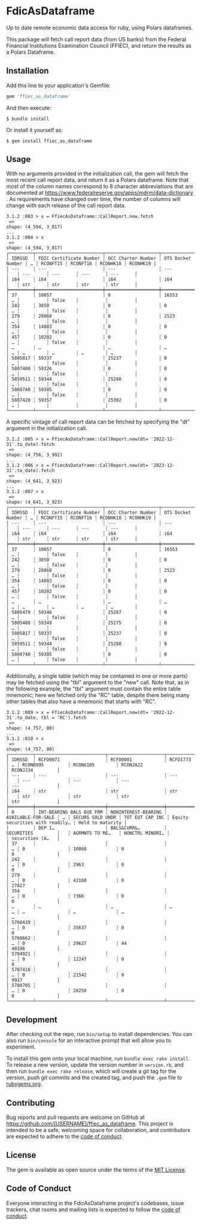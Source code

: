 # FdicAsDataframe

Up to date remote economic data access for ruby, using Polars dataframes. 

This package will fetch call report data (from US banks) from the Federal Financial Institutions Examination Council (FFIEC), and return the results as a Polars Dataframe. 

## Installation

Add this line to your application's Gemfile:

```ruby
gem 'ffiec_as_dataframe'
```

And then execute:

    $ bundle install

Or install it yourself as:

    $ gem install ffiec_as_dataframe

## Usage

With no arguments provided in the initialization call, the gem will fetch the most recent call report data, and return it as a Polars dataframe.  Note that most of the column names correspond to 8 character abbreviations that are documented at https://www.federalreserve.gov/apps/mdrm/data-dictionary .  As requirements have changed over time, the number of columns will change with each release of the call report data.

```{ruby}
3.1.2 :003 > x = FfiecAsDataframe::CallReport.new.fetch
 => 
shape: (4_594, 3_817)                                                                             
...                                                                                               
3.1.2 :004 > x
 => 
shape: (4_594, 3_817)                                                                             
┌─────────┬─────────────────────────┬────────────────────┬───────────────────┬───┬──────────┬──────────┬──────────┬──────────┐
│ IDRSSD  ┆ FDIC Certificate Number ┆ OCC Charter Number ┆ OTS Docket Number ┆ … ┆ RCONFT15 ┆ RCONFT16 ┆ RCONHK18 ┆ RCONHK19 │
│ ---     ┆ ---                     ┆ ---                ┆ ---               ┆   ┆ ---      ┆ ---      ┆ ---      ┆ ---      │
│ i64     ┆ i64                     ┆ i64                ┆ i64               ┆   ┆ str      ┆ str      ┆ str      ┆ str      │
╞═════════╪═════════════════════════╪════════════════════╪═══════════════════╪═══╪══════════╪══════════╪══════════╪══════════╡
│ 37      ┆ 10057                   ┆ 0                  ┆ 16553             ┆ … ┆          ┆ false    ┆          ┆          │
│ 242     ┆ 3850                    ┆ 0                  ┆ 0                 ┆ … ┆          ┆ false    ┆          ┆          │
│ 279     ┆ 28868                   ┆ 0                  ┆ 2523              ┆ … ┆          ┆ false    ┆          ┆          │
│ 354     ┆ 14083                   ┆ 0                  ┆ 0                 ┆ … ┆          ┆ false    ┆          ┆          │
│ 457     ┆ 10202                   ┆ 0                  ┆ 0                 ┆ … ┆          ┆ false    ┆          ┆          │
│ …       ┆ …                       ┆ …                  ┆ …                 ┆ … ┆ …        ┆ …        ┆ …        ┆ …        │
│ 5805817 ┆ 59337                   ┆ 25237              ┆ 0                 ┆ … ┆          ┆ false    ┆          ┆          │
│ 5807400 ┆ 59326                   ┆ 0                  ┆ 0                 ┆ … ┆          ┆ false    ┆          ┆          │
│ 5859511 ┆ 59344                   ┆ 25288              ┆ 0                 ┆ … ┆          ┆ false    ┆          ┆          │
│ 5860740 ┆ 59305                   ┆ 0                  ┆ 0                 ┆ … ┆          ┆ false    ┆          ┆          │
│ 5887420 ┆ 59357                   ┆ 25302              ┆ 0                 ┆ … ┆          ┆          ┆          ┆          │
└─────────┴─────────────────────────┴────────────────────┴───────────────────┴───┴──────────┴──────────┴──────────┴──────────┘ 
```

A specific vintage of call report data can be fetched by specifying the "dt" argument in the initialization call.

```{ruby}
3.1.2 :005 > x = FfiecAsDataframe::CallReport.new(dt= '2022-12-31'.to_date).fetch
 => 
shape: (4_756, 3_992)                                                                             
...      
3.1.2 :006 > x = FfiecAsDataframe::CallReport.new(dt= '2023-12-31'.to_date).fetch
 => 
shape: (4_641, 3_923)                                                                             
...                                                                                               
3.1.2 :007 > x
 => 
shape: (4_641, 3_923)                                                                             
┌─────────┬─────────────────────────┬────────────────────┬───────────────────┬───┬──────────┬──────────┬──────────┬──────────┐
│ IDRSSD  ┆ FDIC Certificate Number ┆ OCC Charter Number ┆ OTS Docket Number ┆ … ┆ RCONFT15 ┆ RCONFT16 ┆ RCONHK18 ┆ RCONHK19 │
│ ---     ┆ ---                     ┆ ---                ┆ ---               ┆   ┆ ---      ┆ ---      ┆ ---      ┆ ---      │
│ i64     ┆ i64                     ┆ i64                ┆ i64               ┆   ┆ str      ┆ str      ┆ str      ┆ str      │
╞═════════╪═════════════════════════╪════════════════════╪═══════════════════╪═══╪══════════╪══════════╪══════════╪══════════╡
│ 37      ┆ 10057                   ┆ 0                  ┆ 16553             ┆ … ┆          ┆ false    ┆          ┆          │
│ 242     ┆ 3850                    ┆ 0                  ┆ 0                 ┆ … ┆          ┆ false    ┆          ┆          │
│ 279     ┆ 28868                   ┆ 0                  ┆ 2523              ┆ … ┆          ┆ false    ┆          ┆          │
│ 354     ┆ 14083                   ┆ 0                  ┆ 0                 ┆ … ┆          ┆ false    ┆          ┆          │
│ 457     ┆ 10202                   ┆ 0                  ┆ 0                 ┆ … ┆          ┆ false    ┆          ┆          │
│ …       ┆ …                       ┆ …                  ┆ …                 ┆ … ┆ …        ┆ …        ┆ …        ┆ …        │
│ 5805479 ┆ 59346                   ┆ 25287              ┆ 0                 ┆ … ┆          ┆ false    ┆          ┆          │
│ 5805488 ┆ 59349                   ┆ 25275              ┆ 0                 ┆ … ┆          ┆          ┆          ┆          │
│ 5805817 ┆ 59337                   ┆ 25237              ┆ 0                 ┆ … ┆          ┆ false    ┆          ┆          │
│ 5859511 ┆ 59344                   ┆ 25288              ┆ 0                 ┆ … ┆          ┆ false    ┆          ┆          │
│ 5860740 ┆ 59305                   ┆ 0                  ┆ 0                 ┆ … ┆          ┆ false    ┆          ┆          │
└─────────┴─────────────────────────┴────────────────────┴───────────────────┴───┴──────────┴──────────┴──────────┴──────────┘ 
```

Additionally, a single table (which may be contained in one or more parts) may be fetched using the "tbl" argument to the "new" call.  Note that, as in the following example, the "tbl" argument must contain the entire table mnemonic; here we fetched only the "RC" table, despite there being many other tables that also have a mnemonic that starts with "RC".

```{ruby}
3.1.2 :009 > x = FfiecAsDataframe::CallReport.new(dt= '2022-12-31'.to_date, tbl = 'RC').fetch
 => 
shape: (4_757, 80)                                                                                
...                                                                                               
3.1.2 :010 > x
 => 
shape: (4_757, 80)                                                                                
┌─────────┬──────────────────────────┬─────────────────────┬────────────────────┬───┬──────────────────┬─────────────────┬─────────────────────────────────┬──────────────────┐
│ IDRSSD  ┆ RCFD0071                 ┆ RCFD0081            ┆ RCFD1773           ┆ … ┆ RCONB995         ┆ RCONG105        ┆ RCONJA22                        ┆ RCONJJ34         │
│ ---     ┆ ---                      ┆ ---                 ┆ ---                ┆   ┆ ---              ┆ ---             ┆ ---                             ┆ ---              │
│ i64     ┆ str                      ┆ str                 ┆ str                ┆   ┆ str              ┆ str             ┆ str                             ┆ str              │
╞═════════╪══════════════════════════╪═════════════════════╪════════════════════╪═══╪══════════════════╪═════════════════╪═════════════════════════════════╪══════════════════╡
│ 0       ┆ INT-BEARING BALS DUE FRM ┆ NONINTEREST-BEARING ┆ AVAILABLE-FOR-SALE ┆ … ┆ SECURS SOLD UNDR ┆ TOT EQT CAP INC ┆ Equity securities with readily… ┆ Held to maturity │
│         ┆ DEP I…                   ┆ BALS&CURR&…         ┆ SECURITIES         ┆   ┆ AGRMNTS TO RE…   ┆ NONCTRL MINORI… ┆                                 ┆ securities (A…   │
│ 37      ┆                          ┆                     ┆                    ┆ … ┆ 0                ┆ 10868           ┆ 0                               ┆ 0                │
│ 242     ┆                          ┆                     ┆                    ┆ … ┆ 0                ┆ 2963            ┆ 0                               ┆ 0                │
│ 279     ┆                          ┆                     ┆                    ┆ … ┆ 0                ┆ 42160           ┆ 0                               ┆ 27827            │
│ 354     ┆                          ┆                     ┆                    ┆ … ┆ 0                ┆ 7366            ┆ 0                               ┆ 0                │
│ …       ┆ …                        ┆ …                   ┆ …                  ┆ … ┆ …                ┆ …               ┆ …                               ┆ …                │
│ 5760439 ┆                          ┆                     ┆                    ┆ … ┆ 0                ┆ 35637           ┆ 0                               ┆ 0                │
│ 5760662 ┆                          ┆                     ┆                    ┆ … ┆ 0                ┆ 29627           ┆ 44                              ┆ 40196            │
│ 5784921 ┆                          ┆                     ┆                    ┆ … ┆ 0                ┆ 12247           ┆ 0                               ┆ 0                │
│ 5787418 ┆                          ┆                     ┆                    ┆ … ┆ 0                ┆ 21542           ┆ 0                               ┆ 9917             │
│ 5788705 ┆                          ┆                     ┆                    ┆ … ┆ 0                ┆ 28250           ┆ 0                               ┆ 0                │
└─────────┴──────────────────────────┴─────────────────────┴────────────────────┴───┴──────────────────┴─────────────────┴─────────────────────────────────┴──────────────────┘ 
```

## Development

After checking out the repo, run `bin/setup` to install dependencies. You can also run `bin/console` for an interactive prompt that will allow you to experiment.

To install this gem onto your local machine, run `bundle exec rake install`. To release a new version, update the version number in `version.rb`, and then run `bundle exec rake release`, which will create a git tag for the version, push git commits and the created tag, and push the `.gem` file to [rubygems.org](https://rubygems.org).

## Contributing

Bug reports and pull requests are welcome on GitHub at https://github.com/[USERNAME]/ffiec_as_dataframe. This project is intended to be a safe, welcoming space for collaboration, and contributors are expected to adhere to the [code of conduct](https://github.com/[USERNAME]/ffiec_as_dataframe/blob/main/CODE_OF_CONDUCT.md).

## License

The gem is available as open source under the terms of the [MIT License](https://opensource.org/licenses/MIT).

## Code of Conduct

Everyone interacting in the FdicAsDataframe project's codebases, issue trackers, chat rooms and mailing lists is expected to follow the [code of conduct](https://github.com/[USERNAME]/ffiec_as_dataframe/blob/main/CODE_OF_CONDUCT.md).
